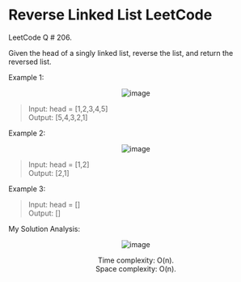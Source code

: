 # Reverse Linked List LeetCode

LeetCode Q # 206.

Given the head of a singly linked list, reverse the list, and return the reversed list.

Example 1:

<div align = "center">

  ![image](https://github.com/xo-azeem/Reverse-Linked-List-LeetCode/assets/171427226/a084b1e7-1d5e-4a5d-a7ad-6fb56c1d57e8)

</div>

>Input: head = [1,2,3,4,5]</br>
>Output: [5,4,3,2,1]

Example 2:

<div align = "center">

  ![image](https://github.com/xo-azeem/Reverse-Linked-List-LeetCode/assets/171427226/b6cda2b4-0496-4044-b990-f56e7bafc7e7)

</div>

>Input: head = [1,2]</br>
>Output: [2,1]

Example 3:

>Input: head = []</br>
>Output: []

My Solution Analysis:

<div align = "center">

  ![image](https://github.com/xo-azeem/Reverse-Linked-List-LeetCode/assets/171427226/78bfba34-ee3f-4113-a0df-90496061148b)

  Time complexity: O(n).</br>Space complexity: O(n).
</div>
